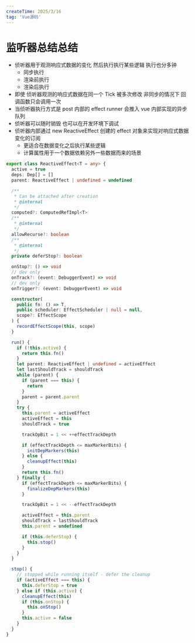 ```yaml
---
createTime: 2025/3/16
tag: 'Vue源码'
---
```

# 监听器总结总结

* 侦听器用于观测响应式数据的变化 然后执行执行某些逻辑 执行也分多钟
  * 同步执行
  * 渲染前执行
  * 渲染后执行
* 即使 侦听器观测的响应式数据在同一个  Tick 被多次修改  非同步的情况下 回调函数只会调用一次
* 当侦听器执行方式是 post 内部的 effect runner 会推入 vue 内部实现的异步队列
* 侦听器可以随时销毁  也可以在开发环境下调试
* 侦听器内部通过 new ReactiveEffect 创建的 effect 对象来实现对响应式数据变化的订阅
  * 更适合在数据变化之后执行某些逻辑
  * 计算属性用于一个数据依赖另外一些数据而来的场景

```ts
export class ReactiveEffect<T = any> {
  active = true
  deps: Dep[] = []
  parent: ReactiveEffect | undefined = undefined

  /**
   * Can be attached after creation
   * @internal
   */
  computed?: ComputedRefImpl<T>
  /**
   * @internal
   */
  allowRecurse?: boolean
  /**
   * @internal
   */
  private deferStop?: boolean

  onStop?: () => void
  // dev only
  onTrack?: (event: DebuggerEvent) => void
  // dev only
  onTrigger?: (event: DebuggerEvent) => void

  constructor(
    public fn: () => T,
    public scheduler: EffectScheduler | null = null,
    scope?: EffectScope
  ) {
    recordEffectScope(this, scope)
  }

  run() {
    if (!this.active) {
      return this.fn()
    }
    let parent: ReactiveEffect | undefined = activeEffect
    let lastShouldTrack = shouldTrack
    while (parent) {
      if (parent === this) {
        return
      }
      parent = parent.parent
    }
    try {
      this.parent = activeEffect
      activeEffect = this
      shouldTrack = true

      trackOpBit = 1 << ++effectTrackDepth

      if (effectTrackDepth <= maxMarkerBits) {
        initDepMarkers(this)
      } else {
        cleanupEffect(this)
      }
      return this.fn()
    } finally {
      if (effectTrackDepth <= maxMarkerBits) {
        finalizeDepMarkers(this)
      }

      trackOpBit = 1 << --effectTrackDepth

      activeEffect = this.parent
      shouldTrack = lastShouldTrack
      this.parent = undefined

      if (this.deferStop) {
        this.stop()
      }
    }
  }

  stop() {
    // stopped while running itself - defer the cleanup
    if (activeEffect === this) {
      this.deferStop = true
    } else if (this.active) {
      cleanupEffect(this)
      if (this.onStop) {
        this.onStop()
      }
      this.active = false
    }
  }
}
```
